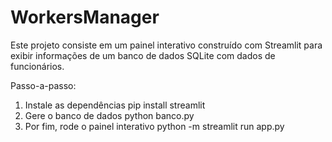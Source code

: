 # WorkersManager

Este projeto consiste em um painel interativo construído com Streamlit para exibir informações de um banco de dados SQLite com dados de funcionários.

Passo-a-passo:
1. Instale as dependências
pip install streamlit
2. Gere o banco de dados
python banco.py
3. Por fim, rode o painel interativo
python -m streamlit run app.py
